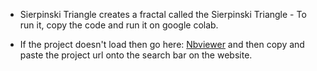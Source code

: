- Sierpinski Triangle creates a fractal called the Sierpinski Triangle - To run it, copy the code and run it on google colab. 

- If the project doesn't load then go here: [Nbviewer](https://nbviewer.jupyter.org/) and then copy and paste the project url onto the search bar on the website.

